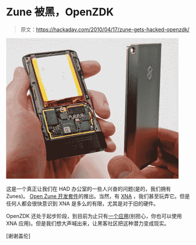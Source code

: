 # Zune 被黑，OpenZDK

> 原文：<https://hackaday.com/2010/04/17/zune-gets-hacked-openzdk/>

![](img/b9adcabbbd32fc7c1b9f0eb5fb9eec22.png "First one to make a browser gets a cookie!")

这是一个真正让我们在 HAD 办公室的一些人兴奋的问题(是的，我们拥有 Zunes)。 [Open Zune 开发套件](http://zunedevwiki.org/wiki/start)的推出。当然，有 [XNA](http://creators.xna.com/en-US/) ，我们甚至玩弄它。但是任何人都会很快意识到 XNA 是多么的有限，尤其是对于旧的硬件。

OpenZDK 还处于起步阶段，到目前为止只有[一个应用](http://zunedevwiki.org/wiki/development/samples)(别担心，你也可以使用 XNA 应用)。但是我们想大声喊出来，让黑客社区把这种潜力变成现实。

[谢谢盖伦]
